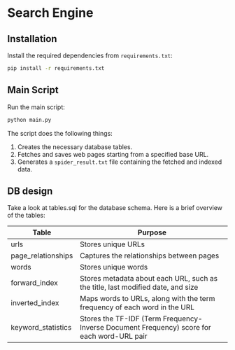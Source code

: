 # Search Engine

## Installation

Install the required dependencies from `requirements.txt`:

```sh
pip install -r requirements.txt
```

## Main Script

Run the main script:

```sh
python main.py
```

The script does the following things:

1. Creates the necessary database tables.
2. Fetches and saves web pages starting from a specified base URL.
3. Generates a `spider_result.txt` file containing the fetched and indexed data.

## DB design

Take a look at tables.sql for the database schema. Here is a brief overview of the tables:

| Table              | Purpose                                                                                    |
| ------------------ | ------------------------------------------------------------------------------------------ |
| urls               | Stores unique URLs                                                                         |
| page_relationships | Captures the relationships between pages                                                   |
| words              | Stores unique words                                                                        |
| forward_index      | Stores metadata about each URL, such as the title, last modified date, and size            |
| inverted_index     | Maps words to URLs, along with the term frequency of each word in the URL                  |
| keyword_statistics | Stores the TF-IDF (Term Frequency-Inverse Document Frequency) score for each word-URL pair |
